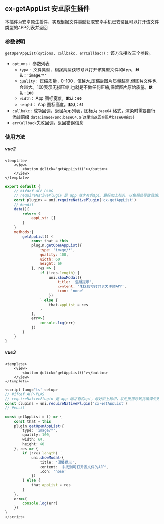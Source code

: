 ## cx-getAppList 安卓原生插件

本插件为安卓原生插件，实现根据文件类型获取安卓手机已安装且可以打开该文件类型的APP列表并返回
### 参数说明

`getOpenAppList(options, callbakc, errCallback)：` 该方法接收三个参数。
- `options：` 参数列表
	+ `type：` 文件类型，根据类型获取可以打开该类型文件的App。**`默认：'image/*'`**
	+ `quality：` 压缩质量，0-100，值越大,压缩后图片质量越高,但图片文件也会越大。100表示无损压缩,也就是不做任何压缩,保留图片原始质量。**`默认：100`**
	+ `width：` App 图标宽度。**`默认：60`**
	+ `height：` App 图标高度。**`默认：60`**
- `callbakc：`成功回调，返回App列表，图标为 `base64`	格式，渲染时需要自行添加前缀 `data:image/png;base64,${这里填返回的图片base64编码}`
- `errCallback`失败回调，返回错误信息

### 使用方法

##### vue2

```vue
<template>
	<view>
		<button @click="getAppList()"></button>
	</view>
</template>
```
```js
export default {
	// #ifdef APP-PLUS
	// requireNativePlugin 是 app 端才有的api，最好加上标识，以免报错导致我编译失败
	const plugins = uni.requireNativePlugin('cx-getAppList')
	// #endif
	data(){
		return {
			appList: []
		}
	}
	methods:{
		getAppList() {
			const that = this
			plugin.getOpenAppList({
				type: 'image/*',
				quality: 100,
				width: 60,
				height: 60
			}, res => {
				if (!res.length) {
					uni.showModal({
						title: '温馨提示',
						content: '未找到可打开该文件的APP',
						icon: 'none'
					})
				} else {
					that.appList = res
				}
			},
			err=>{
				console.log(err)
			})
		}
	}
}
```

##### vue3

```vue
<template>
	<view>
		<button @click="getAppList()"></button>
	</view>
</template>
```
```ts
<script lang="ts" setup>
// #ifdef APP-PLUS
// requireNativePlugin 是 app 端才有的api，最好加上标识，以免报错导致我编译失败
const plugins = uni.requireNativePlugin('cx-getAppList')
// #endif

const getAppList = () => {
	const that = this
	plugin.getOpenAppList({
		type: 'image/*',
		quality: 100,
		width: 60,
		height: 60
	}, res => {
		if (!res.length) {
			uni.showModal({
				title: '温馨提示',
				content: '未找到可打开该文件的APP',
				icon: 'none'
			})
		} else {
			that.appList = res
		}
	},
	err=>{
		console.log(err)
	})
}
</script>
```
